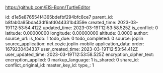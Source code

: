 https://github.com/EIS-Bonn/TurtleEditor

id: d1e5e876554f4365bdefbf294bfc8ce7
parent_id: b8fab0a95bda43df9afd044331b4359e
created_time: 2023-03-19T12:53:54.412Z
updated_time: 2023-03-19T12:53:58.525Z
is_conflict: 0
latitude: 0.00000000
longitude: 0.00000000
altitude: 0.0000
author: 
source_url: 
is_todo: 1
todo_due: 0
todo_completed: 0
source: joplin
source_application: net.cozic.joplin-mobile
application_data: 
order: 1679230434337
user_created_time: 2023-03-19T12:53:54.412Z
user_updated_time: 2023-03-19T12:53:58.525Z
encryption_cipher_text: 
encryption_applied: 0
markup_language: 1
is_shared: 0
share_id: 
conflict_original_id: 
master_key_id: 
type_: 1